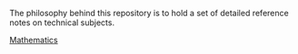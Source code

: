 The philosophy behind this repository is to hold a set of detailed reference notes on technical subjects. 

[Mathematics](./Mathematics/)
